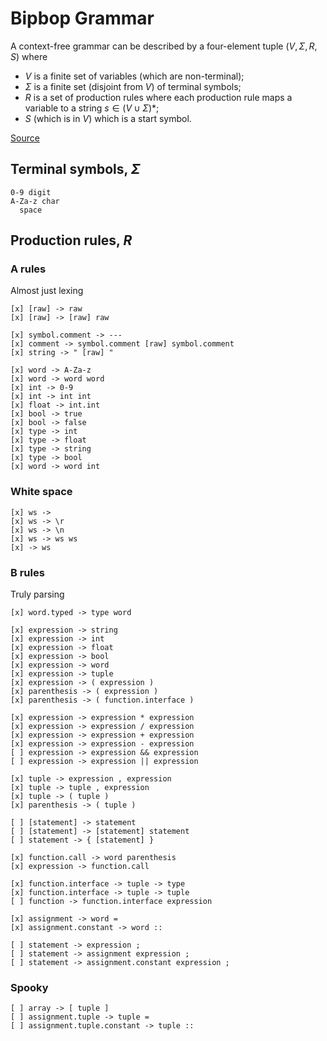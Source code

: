 
# Bipbop Grammar

A context-free grammar can be described by a four-element tuple $(V, \Sigma, R, S)$ where

- $V$ is a finite set of variables (which are non-terminal);
- $\Sigma$ is a finite set (disjoint from $V$) of terminal symbols;
- $R$ is a set of production rules where each production rule maps a variable to a string $s \in (V \cup \Sigma)*$;
- $S$ (which is in $V$) which is a start symbol.

[Source](https://en.wikipedia.org/wiki/Context-free_grammar)

## 

## Terminal symbols, $\Sigma$

```
0-9 digit
A-Za-z char
  space
```

## Production rules, $R$

### A rules
Almost just lexing
```
[x] [raw] -> raw
[x] [raw] -> [raw] raw

[x] symbol.comment -> ---
[x] comment -> symbol.comment [raw] symbol.comment
[x] string -> " [raw] "

[x] word -> A-Za-z
[x] word -> word word
[x] int -> 0-9
[x] int -> int int
[x] float -> int.int
[x] bool -> true
[x] bool -> false
[x] type -> int
[x] type -> float
[x] type -> string
[x] type -> bool
[x] word -> word int
```

### White space
```
[x] ws ->  
[x] ws -> \r
[x] ws -> \n
[x] ws -> ws ws
[x] -> ws
```

### B rules
Truly parsing
```
[x] word.typed -> type word

[x] expression -> string
[x] expression -> int
[x] expression -> float
[x] expression -> bool
[x] expression -> word
[x] expression -> tuple
[x] expression -> ( expression )
[x] parenthesis -> ( expression )
[x] parenthesis -> ( function.interface )

[x] expression -> expression * expression
[x] expression -> expression / expression
[x] expression -> expression + expression
[x] expression -> expression - expression
[ ] expression -> expression && expression
[ ] expression -> expression || expression

[x] tuple -> expression , expression
[x] tuple -> tuple , expression
[x] tuple -> ( tuple )
[x] parenthesis -> ( tuple )

[ ] [statement] -> statement
[ ] [statement] -> [statement] statement
[ ] statement -> { [statement] }

[x] function.call -> word parenthesis
[x] expression -> function.call

[x] function.interface -> tuple -> type
[x] function.interface -> tuple -> tuple
[ ] function -> function.interface expression

[x] assignment -> word =
[x] assignment.constant -> word ::

[ ] statement -> expression ;
[ ] statement -> assignment expression ;
[ ] statement -> assignment.constant expression ;

```

### Spooky
```
[ ] array -> [ tuple ]
[ ] assignment.tuple -> tuple = 
[ ] assignment.tuple.constant -> tuple :: 
```
